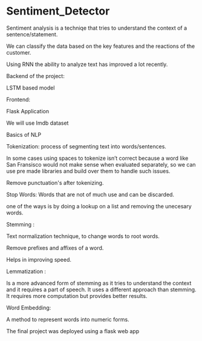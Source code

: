 # Sentiment_Detector

Sentiment analysis is a techniqe that tries to understand the context of a sentence/statement.

We can classify the data based on the key features and the reactions of the customer.

Using RNN the ability to analyze text has improved a lot recently.

Backend of the project:

LSTM based model

Frontend:

Flask Application

We will use Imdb dataset

Basics of NLP

Tokenization: process of segmenting text into words/sentences.

In some cases using spaces to tokenize isn’t correct because a word like San Fransisco would not make sense when evaluated separately, so we can use pre made libraries and build over them to handle such issues.


Remove punctuation's after tokenizing.

Stop Words: Words that are not of much use and can be discarded.

one of the ways is by doing a lookup on a list and removing the unecesary words.

Stemming : 

Text normalization technique, to change words to root words.

Remove prefixes and affixes of a word.

Helps in improving speed.

Lemmatization :

Is a more advanced form of stemming as it tries to understand the context and it requires a part of speech. It uses a different approach than stemming. It requires more computation but provides better results.

Word Embedding: 

A method to represent words into numeric forms.

The final project was deployed using a flask web app

